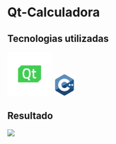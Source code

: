 # Qt-Calculadora

## Tecnologias utilizadas

<img src="https://raw.githubusercontent.com/github/explore/80688e429a7d4ef2fca1e82350fe8e3517d3494d/topics/qt/qt.png" width="100" height="100" alt="qt logo">    <img src="https://raw.githubusercontent.com/github/explore/180320cffc25f4ed1bbdfd33d4db3a66eeeeb358/topics/cpp/cpp.png" width="50" height="50" alt="cpp logo">



## Resultado

<img src="https://user-images.githubusercontent.com/79954751/152663198-2f5f8959-52f2-4300-8d59-b111bee2da1b.png">

